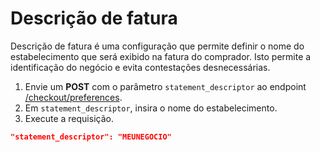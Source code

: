 # Descrição de fatura

Descrição de fatura é uma configuração que permite definir o nome do estabelecimento que será exibido na fatura do comprador. Isto permite a identificação do negócio e evita contestações desnecessárias.

1. Envie um **POST** com o parâmetro `statement_descriptor` ao endpoint [/checkout/preferences](/developers/pt/reference/preferences/_checkout_preferences/post).
2. Em `statement_descriptor`, insira o nome do estabelecimento.
3. Execute a requisição.

```json
"statement_descriptor": "MEUNEGOCIO"
```